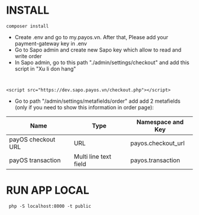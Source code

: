 # INSTALL

```
composer install
```

- Create .env and go to my.payos.vn. After that, Please add your payment-gateway key in .env
- Go to Sapo admin and create new Sapo key which allow to read and write order
- In Sapo admin, go to this path "./admin/settings/checkout" and add this script in "Xu li don hang"

```


<script src="https://dev.sapo.payos.vn/checkout.php"></script>

```

- Go to path "/admin/settings/metafields/order" add add 2 metafields (only if you need to show this information in order page):

| Name               | Type                  | Namespace and Key  |
| ------------------ | --------------------- | ------------------ |
| payOS checkout URL | URL                   | payos.checkout_url |
| payOS transaction  | Multi line text field | payos.transaction  |

# RUN APP LOCAL

```
 php -S localhost:8000 -t public
```

